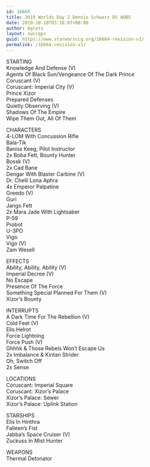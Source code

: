```yaml
---
id: 16665
title: 2019 Worlds Day 2 Dennis Schwarz DS AOBS
date: 2019-10-18T03:16:07+00:00
author: Aglets
layout: swccgpc
guid: https://www.starwarsccg.org/16664-revision-v1/
permalink: /16664-revision-v1/
---
```

STARTING  
Knowledge And Defense (V)  
Agents Of Black Sun/Vengeance Of The Dark Prince  
Coruscant (V)  
Coruscant: Imperial City (V)  
Prince Xizor  
Prepared Defenses  
Quietly Observing (V)  
Shadows Of The Empire  
Wipe Them Out, All Of Them

CHARACTERS  
4-LOM With Concussion Rifle  
Bala-Tik  
Baniss Keeg, Pilot Instructor  
2x Boba Fett, Bounty Hunter  
Bossk (V)  
2x Cad Bane  
Dengar With Blaster Carbine (V)  
Dr. Chelli Lona Aphra  
4x Emperor Palpatine  
Greedo (V)  
Guri  
Jango Fett  
2x Mara Jade With Lightsaber  
P-59  
Probot  
U-3PO  
Vigo  
Vigo (V)  
Zam Wesell

EFFECTS  
Ability, Ability, Ability (V)  
Imperial Decree (V)  
No Escape  
Presence Of The Force  
Something Special Planned For Them (V)  
Xizor’s Bounty

INTERRUPTS  
A Dark Time For The Rebellion (V)  
Cold Feet (V)  
Elis Helrot  
Force Lightning  
Force Push (V)  
Ghhhk & Those Rebels Won’t Escape Us  
2x Imbalance & Kintan Strider  
Oh, Switch Off  
2x Sense

LOCATIONS  
Coruscant: Imperial Square  
Coruscant: Xizor’s Palace  
Xizor’s Palace: Sewer  
Xizor’s Palace: Uplink Station

STARSHIPS  
Elis In Hinthra  
Falleen’s Fist  
Jabba&#8217;s Space Cruiser (V)  
Zuckuss In Mist Hunter

WEAPONS  
Thermal Detonator